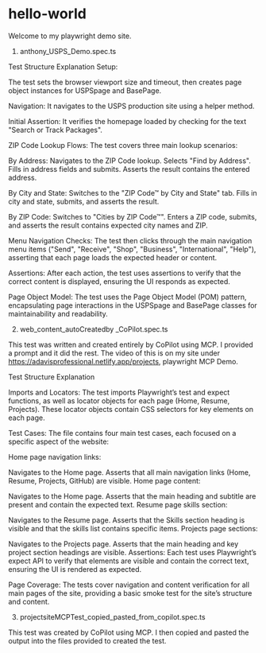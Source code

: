 # hello-world

Welcome to my playwright demo site.

1. anthony_USPS_Demo.spec.ts
   
Test Structure Explanation
Setup:

The test sets the browser viewport size and timeout, then creates page object instances for USPSpage and BasePage.

Navigation:
It navigates to the USPS production site using a helper method.

Initial Assertion:
It verifies the homepage loaded by checking for the text "Search or Track Packages".

ZIP Code Lookup Flows:
The test covers three main lookup scenarios:

By Address:
Navigates to the ZIP Code lookup.
Selects "Find by Address".
Fills in address fields and submits.
Asserts the result contains the entered address.

By City and State:
Switches to the "ZIP Code™ by City and State" tab.
Fills in city and state, submits, and asserts the result.

By ZIP Code:
Switches to "Cities by ZIP Code™".
Enters a ZIP code, submits, and asserts the result contains expected city names and ZIP.

Menu Navigation Checks:
The test then clicks through the main navigation menu items ("Send", "Receive", "Shop", "Business", "International", "Help"), asserting that each page loads the expected header or content.

Assertions:
After each action, the test uses assertions to verify that the correct content is displayed, ensuring the UI responds as expected.

Page Object Model:
The test uses the Page Object Model (POM) pattern, encapsulating page interactions in the USPSpage and BasePage classes for maintainability and readability.


2. web_content_autoCreatedby _CoPilot.spec.ts

This test was written and created entirely by CoPilot using MCP. I provided a prompt and it did the rest. The video of this is on my site under https://adavisprofessional.netlify.app/projects, playwright MCP Demo.

Test Structure Explanation

Imports and Locators:
The test imports Playwright’s test and expect functions, as well as locator objects for each page (Home, Resume, Projects). These locator objects contain CSS selectors for key elements on each page.

Test Cases:
The file contains four main test cases, each focused on a specific aspect of the website:

Home page navigation links:

Navigates to the Home page.
Asserts that all main navigation links (Home, Resume, Projects, GitHub) are visible.
Home page content:

Navigates to the Home page.
Asserts that the main heading and subtitle are present and contain the expected text.
Resume page skills section:

Navigates to the Resume page.
Asserts that the Skills section heading is visible and that the skills list contains specific items.
Projects page sections:

Navigates to the Projects page.
Asserts that the main heading and key project section headings are visible.
Assertions:
Each test uses Playwright’s expect API to verify that elements are visible and contain the correct text, ensuring the UI is rendered as expected.

Page Coverage:
The tests cover navigation and content verification for all main pages of the site, providing a basic smoke test for the site’s structure and content.

3.  projectsiteMCPTest_copied_pasted_from_copilot.spec.ts

This test was created by CoPilot using MCP. I then copied and pasted the output into the files provided to created the test.

